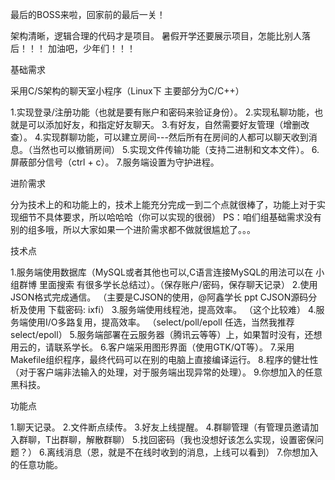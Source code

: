 最后的BOSS来啦，回家前的最后一关！

架构清晰，逻辑合理的代码才是项目。
暑假开学还要展示项目，怎能比别人落后！！！
加油吧，少年们！！！

基础需求

采用C/S架构的聊天室小程序（Linux下 主要部分为C/C++）

1.实现登录/注册功能（也就是要有账户和密码来验证身份）。
2.实现私聊功能，也就是可以添加好友，和指定好友聊天。 3.有好友，自然需要好友管理（增删改查）。
4.实现群聊功能，可以建立房间---然后所有在房间的人都可以聊天收到消息。（当然也可以撤销房间）
5.实现文件传输功能（支持二进制和文本文件）。
6.屏蔽部分信号（ctrl + c）。
7.服务端设置为守护进程。

进阶需求

分为技术上的和功能上的，技术上能充分完成一到二个点就很棒了，功能上对于实现细节不具体要求，所以哈哈哈（你可以实现的很弱）
PS：咱们组基础需求没有 别的组多哦，所以大家如果一个进阶需求都不做就很尴尬了。。。

技术点

1.服务端使用数据库（MySQL或者其他也可以,C语言连接MySQL的用法可以在 小组群博 里面搜索 有很多学长总结过）。（保存账户/密码，保存聊天记录）
2.使用JSON格式完成通信。 （主要是CJSON的使用，@阿鑫学长 ppt CJSON源码分析及使用 下载密码: ixfi）
3.服务端使用线程池，提高效率。 （这个比较难）
4.服务端使用I/O多路复用，提高效率。 （select/poll/epoll 任选，当然我推荐select/epoll）
5.服务端部署在云服务器（腾讯云等等）上，如果暂时没有，还想用云的，请联系学长。
6.客户端采用图形界面（使用GTK/QT等）。
7.采用Makefile组织程序，最终代码可以在别的电脑上直接编译运行。
8.程序的健壮性（对于客户端非法输入的处理，对于服务端出现异常的处理）。
9.你想加入的任意黑科技。

功能点

1.聊天记录。
2.文件断点续传。
3.好友上线提醒。
4.群聊管理（有管理员邀请加入群聊，T出群聊，解散群聊）
5.找回密码（我也没想好该怎么实现，设置密保问题？）
6.离线消息（恩，就是不在线时收到的消息，上线可以看到）
7.你想加入的任意功能。